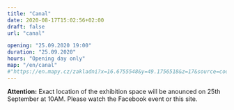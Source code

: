 ```yaml
---
title: "Canal"
date: 2020-08-17T15:02:56+02:00
draft: false
url: "canal"

opening: "25.09.2020 19:00"
duration: "25.09.2020"
hours: "Opening day only"
map: "/en/canal"
#"https://en.mapy.cz/zakladni?x=16.6755548&y=49.1756518&z=17&source=coor&id=16.675404629967574%2C49.17613221437531"
---
```


**Attention:** Exact location of the exhibition space will be anounced on 25th September at 10AM.
Please watch the Facebook event or this site.
